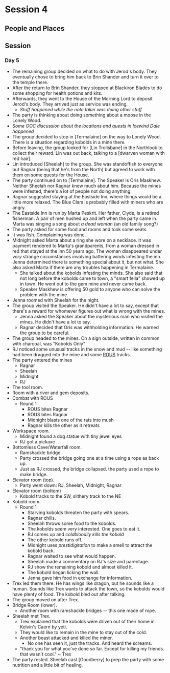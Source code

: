 # Session 4
## People and Places

## Session
### Day 5
* The remaining group decided on what to do with Jerod's body. They eventually chose to bring him back to Brin Shander and turn it over to the temple there.
* After the return to Brin Shander, they stopped at Blackiron Blades to do some shopping for health potions and kits.
* Afterwards, they went to the House of the Morning Lord to deposit Jerod's body. They arrived just as service was ending.
	* _Stuff happened while the note taker was doing other stuff_
* The party is thinking about doing something about a moose in the Lonely Wood.
* _Some OOC discussion about the locations and quests in Icewind Dale happened_
* The group decided to stop in [Termalaine] on the way to Lonely Wood. There is a situation regarding kobolds in a mine there.
* Before leaving, the group looked for [Lin Trollsbane] in the Northlook to collect their reward. Lin was out back, talking to a [dwarven woman with red hair].
* Lin introduced [Sheelah] to the group. She was standoffish to everyone but Ragnar (being that he's from the North) but agreed to work with them on some quests for the House.
* The party continued on to [Termalaine]. The Speaker is Oris Maskhew. Neither Sheelah nor Ragnar knew much about him. Because the mines were infested, there's a lot of people not doing anything.
* Ragnar suggested staying at the Eastside Inn, where things would be a little more relaxed. The Blue Clam is probably filled with miners who are angry.
* The Eastside Inn is run by Marta Peskrit. Her father, Clyde, is a retired fisherman. A pair of men hushed up and left when the party came in. Marta was singing a song about _a dead woman_ (an old family song?)
* The party asked for some food and rooms and took some seats.
* It was fish. Complaining was done.
* Midnight asked Marta about a ring she wore on a necklace. It was payment rendered to Marta's grandparents, from a woman dressed in red that stayed at the inn 50 years ago. The woman disappeared under _very_ strange circumstances involving battering winds infesting the inn. Jenna determined there is something special about it, but not what. She also asked Marta if there are any troubles happening in Termalaine.
	* She talked about the kobolds infesting the minds. She also said that not long before the kobolds came to town, a "smart fella" showed up in town. He went out to the gem mine and never came back.
	* Speaker Maskhew is offering 50 gold to anyone who can solve the problem with the mine.
* Jenna roomed with Sheelah for the night.
* The group visited the Speaker. He didn't have a lot to say, except that there's a reward for whomever figures out what is wrong with the mines.
	* Jenna asked the Speaker about the mysterious man who visited the mines. He didn't have a lot to say.
	* Ragnar decided that Oris was withholding information. He warned the group to be careful.
* The group headed to the mines. On a sign outside, written in common with charcoal, was "Kobolds Only"
* RJ noticed some unusual tracks in the snow and mud -- like something had been dragged into the mine and some [ROUS](https://www.urbandictionary.com/define.php?term=R.O.U.S) tracks.
* The party entered the mines
	* Ragnar
	* Sheelah
	* Midnight
	* RJ
* The tool room.
* Room with a river and gem deposits.
* Combat with ROUS
	* Round 1
		* ROUS bites Ragnar
		* ROUS bites Ragnar
		* Midnight blasts one of the rats into mush
		* Ragnar kills the other as it retreats
* Workspace room.
	* Midnight found a dog statue with tiny jewel eyes
	* RJ got a pickaxe
* Bottomless Cave/Waterfall room.
	* Ramshackle bridge.
	* Party crossed the bridge going one at a time using a rope as back up.
	* Just as RJ crossed, the bridge collapsed. the party used a rope to make bridge.
* Elevator room (top).
	* Party went down: RJ, Sheelah, Midnight, Ragnar
* Elevator room (bottom)
	* Kobold tracks to the SW, slithery track to the NE
* Kobold room.
	* Round 1
		* Starving kobolds threaten the party with spears.
		* Ragnar chills.
		* Sheelah throws some food to the kobolds.
		* The kobolds seem very interested. One goes to eat it.
		* RJ comes up and _coldbloodily kills the kobold_
		* The other kobold runs off.
		* Midnight uses _prestidigitation_ to make a smell to attract the kobold back.
		* Ragnar waited to see what would happen.
		* Sheelah made a commentary on RJ's size and parentage.
		* RJ show the remaining kobold and almost killed it.
		* The kobold began licking the wall.
		* Jenna gave him food in exchange for information.
* Trex led them there. He has wings like dragon, but he sounds like a human. Sounds like Trex wants to attack the town, so the kobolds would have plenty of food. The kobold bled out after talking.
* The group moved on after Trex.
* Bridge Room (lower).
	* Another room with ramshackle bridges -- this one made of rope.
* Sheelah met Trex.
	* Trex explained that the kobolds were driven out of their home in Kelvin's Caern by yeti.
	* They would like to remain in the mine to stay out of the cold.
	* Another beast attacked and killed the miner.
		* No one has seen it, just the tracks. And heard the screams.
	* "thank you for what you've done so far. Except for killing my friends. that wasn't cool." ~ Trex
* The party rested. Sheelah cast [Goodberry] to prep the party with some nutrition and a little bit of healing.
<!--stackedit_data:
eyJoaXN0b3J5IjpbLTIxNDAyNjU1ODQsMTgzNzY4NzQ1LC05Mj
M3ODExODAsMTA2MjIxOTE0OSwtMTk3MTE3MDc5Myw5MjcwMjE0
MzksLTQwMTY4OTY4NiwxNTU0OTg3ODU3LDM4NjczNzcwNywxMD
MzNDU4ODk5LDYzMDA3OTAxMCwtMTk1OTY0OTk5NCwtNzY1NTky
MTM0LDQxMjE4MDM2LC02NzI2ODQ1NDEsOTQ4Mzg1NTMyLDE3Nz
Y1ODAxOTQsLTE1NjczNzA3MTBdfQ==
-->
